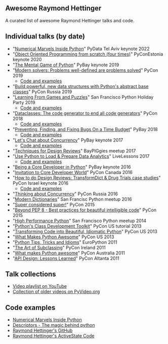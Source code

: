 Awesome Raymond Hettinger
-----

A curated list of awesome Raymond Hettinger talks and code.

Individual talks (by date)
-----

- "[Numerical Marvels Inside Python](https://www.youtube.com/watch?v=wiGkV37Kbxk&t=1s)" PyData Tel Aviv keynote 2022
- "[Object Oriented Programming from scratch (four times)](https://www.youtube.com/watch?v=8moWQ1561FY)" PyConEstonia keynote 2020 
- "[The Mental Game of Python](https://www.youtube.com/watch?v=UANN2Eu6ZnM)" PyBay keynote 2019 
- "[Modern solvers: Problems well-defined are problems solved](https://www.youtube.com/watch?v=_GP9OpZPUYc&t=129s&ab_channel=PyCon2019)" PyCon 2019 
  - [Code and examples](https://rhettinger.github.io/)
- "[Build powerful, new data structures with Python's abstract base classes](https://www.youtube.com/watch?v=S_ipdVNSFlo)" PyCon Russia 2019
- "[Learning From Games and Puzzles](https://www.youtube.com/watch?v=lOWeCyOvRGk)" San Francisco Python Holiday Party 2019
  - [Code and examples](http://bayareapython.com/media/raymond-2018-holiday-party/index.html)  
- "[Dataclasses: The code generator to end all code generators](https://www.youtube.com/watch?v=T-TwcmT6Rcw)" PyCon 2018
  - [Code and examples](https://www.dropbox.com/s/te4q0xf46zkuu21/hettinger_dataclasses_pycon_2018.zip)   
- "[Preventing, Finding, and Fixing Bugs On a Time Budget](https://www.youtube.com/watch?v=ARKbfWk4Xyw&ab_channel=SFPython)" PyBay 2018 
  - [Code and examples](https://pybay.com/site_media/slides/raymond2018-keynote/index.html)
- "[Let's Chat about Concurrency](https://www.youtube.com/watch?v=9zinZmE3Ogk)" PyBay keynote 2017 
  - [Code and examples](https://pybay.com/site_media/slides/raymond2017-keynote/index.html)
- "[Techniques for Design Reviews](https://www.youtube.com/watch?v=cNqJDRsefg8&ab_channel=BayPiggies)" BayPIGgies meetup 2017
- "[Use Python to Load & Prepare Data Analytics](https://www.youtube.com/watch?v=nO78ECRighw)" LiveLessons 2017 
  - [Code and examples](https://github.com/rhettinger/modernpython)   
- "[Being a Core Developer in Python](https://www.youtube.com/watch?v=voXVTjwnn-U)" PyBay keynote 2016
- "[Invitation to Core Developer World](https://www.youtube.com/watch?v=-TdrFjDJn5E&ab_channel=PyConCanada)" PyCon Canada 2016
- "[How to do Design Reviews: TransformDict & Drug Trials case studies](https://www.youtube.com/watch?v=CDxX9BY8U6o&ab_channel=PyConIsrael)" PyCon Israel keynote 2016
  - [Code and examples](https://pycon.org.il/2016/static/sessions/raymond-hettinger.pdf) 
- "[Thinking about Concurrency](https://www.youtube.com/watch?v=Bv25Dwe84g0)" PyCon Russia 2016
- "[Modern Dictionaries](https://www.youtube.com/watch?v=9zinZmE3Ogk)" San Francisc Python meetup 2016
- "[Super considered super!](https://www.youtube.com/watch?v=EiOglTERPEo)" PyCon 2015
- "[Beyond PEP 8 - Best practices for beautiful intelligible code](https://www.youtube.com/watch?v=wf-BqAjZb8M)" PyCon 2015
- "[High Performance Python](https://vimeo.com/114368783)" San Francisco Python meetup 2014
- "[Python's Class Development Toolkit](https://www.youtube.com/watch?v=HTLu2DFOdTg)" PyCon US tutorial 2013
- "[Transforming Code into Beautiful, Idiomatic Python](https://www.youtube.com/watch?v=OSGv2VnC0go)" PyCon US 2013
- "[What Makes Python Awesome](https://www.youtube.com/watch?v=NfngrdLv9ZQ)" PyCon US 2013
- "[Python Tips, Tricks and Idioms](https://www.youtube.com/watch?v=JbNG3rVLJvA)" EuroPython 2011
- "[The Art of Subclassing](https://vimeo.com/32132957)" PyCon Ireland 2011
- "[What makes Python awesome](https://www.youtube.com/watch?v=b_pTxGu2L04&ab_channel=PyConAU)" PyCon Australia 2011
- "[API Design: Lessons Learned](https://archive.org/details/pyvideo_366___api-design-lessons-learned)" PyCon Altanta 2011

Talk collections
-----

- [Video playlist on YouTube](https://www.youtube.com/playlist?list=PLRVdut2KPAguz3xcd22i_o_onnmDKj3MA)
- [Collection of older videos on PyVideo.org](https://pyvideo.org/search.html?q=raymond+hettinger)

Code examples
-----

- [Numerical Marvels Inside Python](https://drive.google.com/file/d/1SXtqtQXJj9Pg5Kl9Z2eXGcnDfa7oy89d/edit)
- [Descriptors - The magic behind python](https://www.pkimber.net/howto/python/conference/descriptors.html)
- [Raymond Hettinger's GitHub](https://github.com/rhettinger)
- [Raymond Hettinger's ActiveState Code](https://code.activestate.com/recipes/users/178123/)
